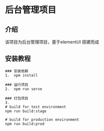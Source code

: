 # 后台管理项目

## 介绍
该项目为后台管理项目，基于elementUI 搭建而成


## 安装教程
```
### 安装依赖
1.  npm install
```
```
### 运行项目
2.  npm run serve
```
```
### 打包项目
3.  
# build for test environment
npm run build:stage

# build for production environment
npm run build:prod
```





